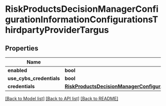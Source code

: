 # RiskProductsDecisionManagerConfigurationInformationConfigurationsThirdpartyProviderTargus

## Properties
Name | Type | Description | Notes
------------ | ------------- | ------------- | -------------
**enabled** | **bool** |  | [optional] 
**use_cybs_credentials** | **bool** |  | [optional] 
**credentials** | [**RiskProductsDecisionManagerConfigurationInformationConfigurationsThirdpartyProviderTargusCredentials**](RiskProductsDecisionManagerConfigurationInformationConfigurationsThirdpartyProviderTargusCredentials.md) |  | [optional] 

[[Back to Model list]](../README.md#documentation-for-models) [[Back to API list]](../README.md#documentation-for-api-endpoints) [[Back to README]](../README.md)


